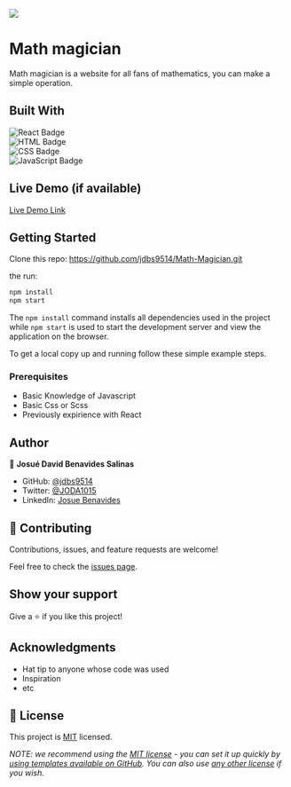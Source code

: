 ![](https://img.shields.io/badge/Microverse-blueviolet)

# Math magician

Math magician is a website for all fans of mathematics, you can make a simple operation.


## Built With

<img alt="React Badge" src="https://img.shields.io/badge/React-20232A?style=for-the-badge&logo=react&logoColor=61DAFB"><br>
<img alt="HTML Badge" src="https://img.shields.io/badge/html5%20-%23E34F26.svg?&style=for-the-badge&logo=html5&logoColor=white"><br>
<img alt="CSS Badge" src="https://img.shields.io/badge/css3%20-%231572B6.svg?&style=for-the-badge&logo=css3&logoColor=white"><br>
<img alt="JavaScript Badge" src="https://img.shields.io/badge/javascript%20-%23323330.svg?&style=for-the-badge&logo=javascript&logoColor=%23F7DF1E"><br>

## Live Demo (if available)

[Live Demo Link](https://livedemo.com)


## Getting Started

Clone this repo: https://github.com/jdbs9514/Math-Magician.git

the run:

```markdown
npm install
npm start
```

The `npm install` command installs all dependencies used in the project while `npm start` is used to start the development server and view the application on the browser.


To get a local copy up and running follow these simple example steps.

### Prerequisites
- Basic Knowledge of Javascript
- Basic Css or Scss
- Previously expirience with React
## Author

👤 **Josué David Benavides Salinas**

- GitHub: [@jdbs9514](https://github.com/jdbs9514)
- Twitter: [@JODA1015](https://twitter.com/JODA1015)
- LinkedIn: [Josue Benavides](https://linkedin.com/in/josue-benavides-617749b2)

## 🤝 Contributing

Contributions, issues, and feature requests are welcome!

Feel free to check the [issues page](../../issues/).

## Show your support

Give a ⭐️ if you like this project!

## Acknowledgments

- Hat tip to anyone whose code was used
- Inspiration
- etc

## 📝 License

This project is [MIT](./LICENSE) licensed.

_NOTE: we recommend using the [MIT license](https://choosealicense.com/licenses/mit/) - you can set it up quickly by [using templates available on GitHub](https://docs.github.com/en/communities/setting-up-your-project-for-healthy-contributions/adding-a-license-to-a-repository). You can also use [any other license](https://choosealicense.com/licenses/) if you wish._
